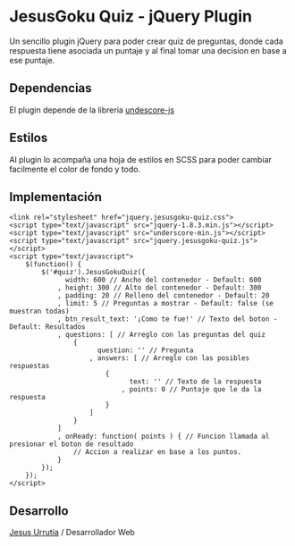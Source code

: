 # JesusGoku Quiz - jQuery Plugin

Un sencillo plugin jQuery para poder crear quiz de preguntas, donde cada respuesta tiene asociada un puntaje y al final tomar una decision en base a ese puntaje.

## Dependencias

El plugin depende de la libreria [undescore-js](http://underscorejs.org)

## Estilos

Al plugin lo acompaña una hoja de estilos en SCSS para poder cambiar facilmente el color de fondo y todo.

## Implementación

	<link rel="stylesheet" href="jquery.jesusgoku-quiz.css">
	<script type="text/javascript" src="jquery-1.8.3.min.js"></script>
	<script type="text/javascript" src="underscore-min.js"></script>
	<script type="text/javascript" src="jquery.jesusgoku-quiz.js"></script>
	<script type="text/javascript">
		$(function() {
			$('#quiz').JesusGokuQuiz({
				  width: 600 // Ancho del contenedor - Default: 600
				, height: 300 // Alto del contenedor - Default: 300
				, padding: 20 // Relleno del contenedor - Default: 20
				, limit: 5 // Preguntas a mostrar - Default: false (se muestran todas)
				, btn_result_text: '¡Como te fue!' // Texto del boton - Default: Resultados
				, questions: [ // Arreglo con las preguntas del quiz
					{
						  question: '' // Pregunta
						, answers: [ // Arreglo con las posibles respuestas
							{
								  text: '' // Texto de la respuesta
								, points: 0 // Puntaje que le da la respuesta
							}
						]
					}
				]
				, onReady: function( points ) { // Funcion llamada al presionar el boton de resultado
					// Accion a realizar en base a los puntos.
				}
			});
		});
	</script>

## Desarrollo

[Jesus Urrutia](http://jesusurrutia.com) / Desarrollador Web